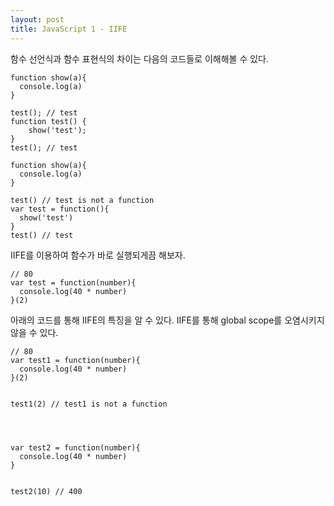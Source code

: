 ```yaml
---
layout: post
title: JavaScript 1 - IIFE
---
```



함수 선언식과 함수 표현식의 차이는 다음의 코드들로 이해해볼 수 있다.

```
function show(a){
  console.log(a)
}

test(); // test
function test() {
    show('test');
}
test(); // test
```


```
function show(a){
  console.log(a)
}

test() // test is not a function
var test = function(){
  show('test')
}
test() // test
```




IIFE를 이용하여 함수가 바로 실행되게끔 해보자.
```
// 80
var test = function(number){
  console.log(40 * number)
}(2) 
```

아래의 코드를 통해 IIFE의 특징을 알 수 있다.
IIFE를 통해 global scope를 오염시키지 않을 수 있다.
```
// 80
var test1 = function(number){
  console.log(40 * number)
}(2)


test1(2) // test1 is not a function




var test2 = function(number){
  console.log(40 * number)
}


test2(10) // 400
```